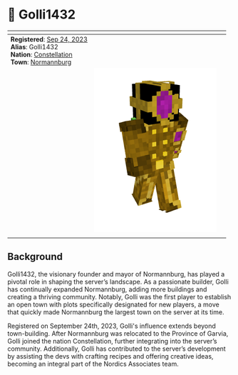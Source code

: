 # 👤 Golli1432



<table data-view="cards"><thead><tr><th></th><th></th><th></th></tr></thead><tbody><tr><td><strong>Registered</strong>: <a href="../../../server-dates/september-23.md#sep-24">Sep 24, 2023</a><br><strong>Alias</strong>: Golli1432<br><strong>Nation</strong>: <a href="../nations/present-nations/constellation.md">Constellation</a><br><strong>Town</strong>: <a href="../towns/finland-region/normannburg.md">Normannburg</a><br></td><td></td><td></td></tr><tr><td></td><td><img src="../../../.gitbook/assets/image (125).png" alt="" data-size="original"></td><td></td></tr><tr><td></td><td></td><td></td></tr></tbody></table>

## Background

Golli1432, the visionary founder and mayor of Normannburg, has played a pivotal role in shaping the server’s landscape. As a passionate builder, Golli has continually expanded Normannburg, adding more buildings and creating a thriving community. Notably, Golli was the first player to establish an open town with plots specifically designated for new players, a move that quickly made Normannburg the largest town on the server at its time.

Registered on September 24th, 2023, Golli's influence extends beyond town-building. After Normannburg was relocated to the Province of Garvia, Golli joined the nation Constellation, further integrating into the server’s community. Additionally, Golli has contributed to the server’s development by assisting the devs with crafting recipes and offering creative ideas, becoming an integral part of the Nordics Associates team.
